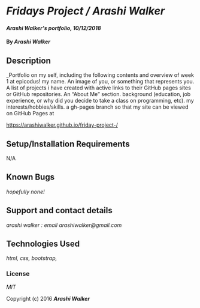 # _Fridays Project / Arashi Walker_

#### _Arashi Walker's portfolio, 10/12/2018_

#### By _**Arashi Walker**_

## Description

_Portfolio on my self, including the following contents and overview of week 1 at epicodus! my name.
An image of you, or something that represents you.
A list of projects i have created with active links to their GitHub pages sites or GitHub repositories.
An “About Me” section.
background (education, job experience, or why did you decide to take a class on programming, etc).
my interests/hobbies/skills.
a gh-pages branch so that my site can be viewed on GitHub Pages at

https://arashiwalker.github.io/friday-project-/

## Setup/Installation Requirements

N/A

## Known Bugs

_hopefully none!_

## Support and contact details

_arashi walker : email arashiwalker@gmail.com_

## Technologies Used

_html, css, bootstrap,_

### License

*MIT*

Copyright (c) 2016 **_Arashi Walker_**
